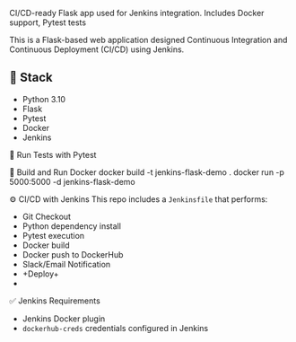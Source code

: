 CI/CD-ready Flask app used for Jenkins integration. Includes Docker support, Pytest tests

This is a Flask-based web application designed Continuous Integration and Continuous Deployment (CI/CD) using Jenkins.

## 🔧 Stack
- Python 3.10
- Flask
- Pytest
- Docker
- Jenkins
  
 🧪 Run Tests with Pytest
 
 🐳 Build and Run Docker
 docker build -t jenkins-flask-demo .
docker run -p 5000:5000 -d jenkins-flask-demo

 ⚙️ CI/CD with Jenkins
  This repo includes a `Jenkinsfile` that performs:
- Git Checkout
- Python dependency install
- Pytest execution
- Docker build
- Docker push to DockerHub
- Slack/Email Notification
- +Deploy+
- 
 ✅ Jenkins Requirements
- Jenkins Docker plugin
- `dockerhub-creds` credentials configured in Jenkins
